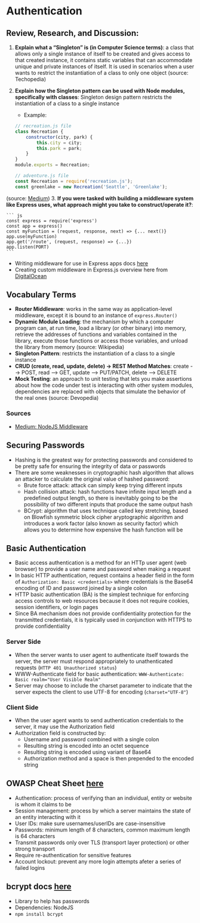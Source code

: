 # Authentication

## Review, Research, and Discussion:

1. **Explain what a “Singleton” is (in Computer Science terms)**: a class that allows only a single instance of itself to be created and gives access to that created instance, it contains static variables that can accommodate unique and private instances of itself. It is used in scenarios when a user wants to restrict the instantiation of a class to only one object (source: Techopedia)
2. **Explain how the Singleton pattern can be used with Node modules, specifically with classes**: Singleton design pattern restricts the instantiation of a class to a single instance

    - Example:

    ``` js
    // recreation.js file
    class Recreation {
        constructor(city, park) {
            this.city = city;
            this.park = park;
        }
    }
    module.exports = Recreation;

    // adventure.js file
    const Recreation = require('recreation.js');
    const greenlake = new Recreation('Seattle', 'Greenlake');
    ```

(source: [Medium](https://medium.com/better-programming/what-is-a-singleton-2dc38ca08e92))
3. **If you were tasked with building a middleware system like Express uses, what approach might you take to construct/operate it?**:

    ``` js
    const express = require('express')
    const app = express()
    const myFunction = (request, response, next) => {... next()}
    app.use(myFunction)
    app.get('/route', (request, response) => {...})
    app.listen(PORT)
    ```

- Writing middleware for use in Express apps docs [here](https://expressjs.com/en/guide/writing-middleware.html)
- Creating custom middleware in Express.js overview here from [DigitalOcean](https://www.digitalocean.com/community/tutorials/nodejs-creating-your-own-express-middleware)

## Vocabulary Terms
- **Router Middleware**: works in the same way as application-level middleware, except it is bound to an instance of `express.Router()`
- **Dynamic Module Loading**: the mechanism by which a computer program can, at run time, load a library (or other binary) into memory, retrieve the addresses of functions and variables contained in the library, execute those functions or access those variables, and unload the library from memory (source: Wikipedia)
- **Singleton Pattern**: restricts the instantiation of a class to a single instance
- **CRUD (create, read, update, delete) -> REST Method Matches**: create --> POST, read --> GET, update --> PUT/PATCH, delete --> DELETE
- **Mock Testing**: an approach to unit testing that lets you make assertions about how the code under test is interacting with other system modules, dependencies are replaced with objects that simulate the behavior of the real ones (source: Devopedia)

### Sources
- [Medium: NodeJS Middleware](https://medium.com/@selvaganesh93/how-node-js-middleware-works-d8e02a936113)

## Securing Passwords
- Hashing is the greatest way for protecting passwords and considered to be pretty safe for ensuring the integrity of data or passwords
- There are some weaknesses in cryptographic hash algorithm that allows an attacker to calculate the original value of hashed password:
  - Brute force attack: attack can simply keep trying different inputs
  - Hash collision attack: hash functions have infinite input length and a predefined output length, so there is inevitably going to be the possibility of two different inputs that produce the same output hash
  - BCrypt: algorithm that uses technique called key stretching, based on Blowfish symmetric block cipher aryptographic algorithm and introduces a work factor (also known as security factor) which allows you to determine how expensive the hash function will be

## Basic Authentication
- Basic access authentication is a method for an HTTp user agent (web browser) to provide a user name and password when making a request
- In basic HTTP authentication, request contains a header field in the form of `Authorization: Basic <credentials>` where credentials is the Base64 encoding of ID and password joined by a single colon
- HTTP basic authentication (BA) is the simplest technique for enforcing access controls to web resources because it does not require cookies, session identifiers, or login pages
- Since BA mechanism does not provide confidentiality protection for the transmitted credentials, it is typically used in conjunction with HTTPS to provide confidentiality

### Server Side
- When the server wants to user agent to authenticate itself towards the server, the server must respond appropriately to unathenticated requests (`HTTP 401 Unauthorized status`)
- WWW-Authenticate field for basic authentication: `WWW-Authenticate: Basic realm="User Visible Realm"`
- Server may choose to include the charset parameter to indicate that the server expects the client to use UTF-8 for encoding (`charset="UTF-8"`)

### Client Side
- When the user agent wants to send authentication credentials to the server, it may use the Authorization field
- Authorization field is constructed by:
  - Username and password combined with a single colon
  - Resulting string is encoded into an octet sequence
  - Resulting string is encoded using variant of Base64
  - Authorization method and a space is then prepended to the encoded string

## OWASP Cheat Sheet [here](https://cheatsheetseries.owasp.org/cheatsheets/Authentication_Cheat_Sheet.html)
- Authentication: process of verifying than an individual, entity or website is whom it claims to be
- Session management: process by which a server maintains the state of an entity interacting with it
- User IDs: make sure usernames/userIDs are case-insensitive
- Passwords: minimum length of 8 characters, common maximum length is 64 characters
- Transmit passwords only over TLS (transport layer protection) or other strong transport
- Require re-authentication for sensitive features
- Account lockout: prevent any more login attempts afeter a series of failed logins

## bcrypt docs [here](https://www.npmjs.com/package/bcrypt)
- Library to help has passwords
- Dependencies: NodeJS
- `npm install bcrypt`
